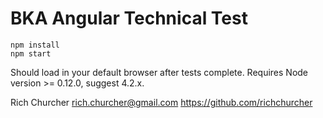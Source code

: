 # BKA Angular Technical Test

```
npm install
npm start
```

Should load in your default browser after tests complete. Requires Node version >= 0.12.0, suggest 4.2.x.

Rich Churcher
rich.churcher@gmail.com
https://github.com/richchurcher
